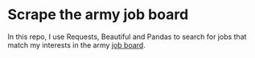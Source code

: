 # Scrape the army job board

In this repo, I use Requests, Beautiful and Pandas to search for jobs that match my interests in the army [job board](https://devenir-aviateur.fr/rejoindre-la-communaute-des-aviateurs?famille=All&niveau=7).
